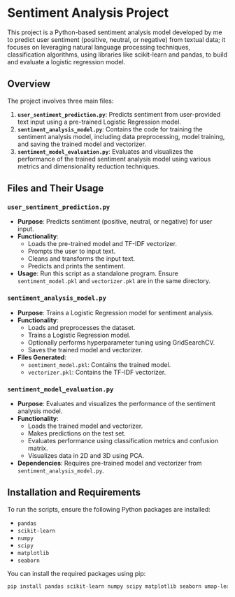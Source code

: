 # Sentiment Analysis Project

This project is a Python-based sentiment analysis model developed by me to predict user sentiment (positive, neutral, or negative) from textual data; it focuses on leveraging natural language processing techniques, classification algorithms, using libraries like scikit-learn and pandas, to build and evaluate a logistic regression model.

## Overview

The project involves three main files:

1. **`user_sentiment_prediction.py`**: Predicts sentiment from user-provided text input using a pre-trained Logistic Regression model.
2. **`sentiment_analysis_model.py`**: Contains the code for training the sentiment analysis model, including data preprocessing, model training, and saving the trained model and vectorizer.
3. **`sentiment_model_evaluation.py`**: Evaluates and visualizes the performance of the trained sentiment analysis model using various metrics and dimensionality reduction techniques.

## Files and Their Usage

### `user_sentiment_prediction.py`

- **Purpose**: Predicts sentiment (positive, neutral, or negative) for user input.
- **Functionality**:
  - Loads the pre-trained model and TF-IDF vectorizer.
  - Prompts the user to input text.
  - Cleans and transforms the input text.
  - Predicts and prints the sentiment.
- **Usage**: Run this script as a standalone program. Ensure `sentiment_model.pkl` and `vectorizer.pkl` are in the same directory.

### `sentiment_analysis_model.py`

- **Purpose**: Trains a Logistic Regression model for sentiment analysis.
- **Functionality**:
  - Loads and preprocesses the dataset.
  - Trains a Logistic Regression model.
  - Optionally performs hyperparameter tuning using GridSearchCV.
  - Saves the trained model and vectorizer.
- **Files Generated**:
  - `sentiment_model.pkl`: Contains the trained model.
  - `vectorizer.pkl`: Contains the TF-IDF vectorizer.

### `sentiment_model_evaluation.py`

- **Purpose**: Evaluates and visualizes the performance of the sentiment analysis model.
- **Functionality**:
  - Loads the trained model and vectorizer.
  - Makes predictions on the test set.
  - Evaluates performance using classification metrics and confusion matrix.
  - Visualizes data in 2D and 3D using PCA.
- **Dependencies**: Requires pre-trained model and vectorizer from `sentiment_analysis_model.py`.

## Installation and Requirements

To run the scripts, ensure the following Python packages are installed:

- `pandas`
- `scikit-learn`
- `numpy`
- `scipy`
- `matplotlib`
- `seaborn`

You can install the required packages using pip:

```bash
pip install pandas scikit-learn numpy scipy matplotlib seaborn umap-learn
